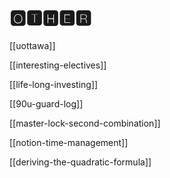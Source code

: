 # 🅾🆃🅷🅴🆁

[[uottawa]]

[[interesting-electives]]

[[life-long-investing]]

[[90u-guard-log]]

[[master-lock-second-combination]]

[[notion-time-management]]

[[deriving-the-quadratic-formula]]
